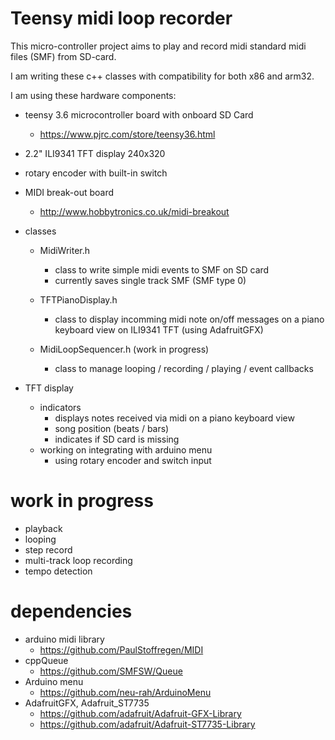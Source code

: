 # Teensy midi loop recorder
This micro-controller project aims to play and record midi standard midi files (SMF) from SD-card.   

I am writing these c++ classes with compatibility for both x86 and arm32.  

I am using these hardware components:
  * teensy 3.6 microcontroller board with onboard SD Card
    * https://www.pjrc.com/store/teensy36.html
  * 2.2" ILI9341 TFT display 240x320
  * rotary encoder with built-in switch
  * MIDI break-out board 
    * http://www.hobbytronics.co.uk/midi-breakout

* classes
  * MidiWriter.h
    * class to write simple midi events to SMF on SD card 
    * currently saves single track SMF (SMF type 0)

  * TFTPianoDisplay.h
    * class to display incomming midi note on/off messages on a piano keyboard view on ILI9341 TFT (using AdafruitGFX)

  * MidiLoopSequencer.h (work in progress)
    * class to manage looping / recording / playing / event callbacks

  
* TFT display
  * indicators
    * displays notes received via midi on a piano keyboard view
    * song position (beats / bars)
    * indicates if SD card is missing
  * working on integrating with arduino menu
    * using rotary encoder and switch input

# work in progress
  * playback
  * looping
  * step record
  * multi-track loop recording
  * tempo detection

# dependencies
* arduino midi library 
  * https://github.com/PaulStoffregen/MIDI
* cppQueue 
  * https://github.com/SMFSW/Queue
* Arduino menu 
  * https://github.com/neu-rah/ArduinoMenu
* AdafruitGFX, Adafruit_ST7735
  * https://github.com/adafruit/Adafruit-GFX-Library 
  * https://github.com/adafruit/Adafruit-ST7735-Library
